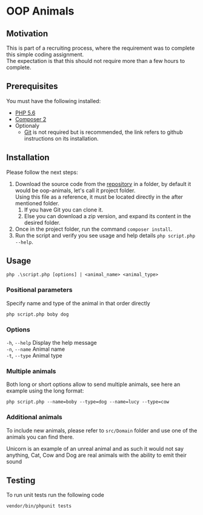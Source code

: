 # OOP Animals

## Motivation

This is part of a recruiting process, where the requirement was to complete this simple coding assignment.  
The expectation is that this should not require more than a few hours to complete.  

## Prerequisites
  
You must have the following installed:  
  
 - [PHP 5.6](https://prototype.php.net/versions/5.6/install/)  
 - [Composer 2](https://getcomposer.org/doc/00-intro.md)  
 - Optionaly  
    - [Git](https://github.com/git-guides/install-git) is not required but is recommended, the link refers to github instructions on its installation.  

## Installation

Please follow the next steps:  
  
1. Download the source code from the [repository](https://github.com/goliathuy/oop-animals) in a folder, by default it would be oop-animals, let's call it project folder.  
   Using this file as a reference, it must be located directly in the after mentioned folder.  
     1. If you have Git you can clone it.  
     1. Else you can download a zip version, and expand its content in the desired folder.  
1. Once in the project  folder, run the command `composer install`.  
1. Run the script and verify you see usage and help details `php script.php --help`.  
## Usage

    php .\script.php [options] | <animal_name> <animal_type>

### Positional parameters

Specify name and type of the animal in that order directly

    php script.php boby dog

### Options

  `-h`, `--help` Display the help message  
  `-n`, `--name` Animal name  
  `-t`, `--type` Animal type  

### Multiple animals    

Both long or short options allow to send multiple animals, see here an example using the long format:

    php script.php --name=boby --type=dog --name=lucy --type=cow

### Additional animals

To include new animals, please refer to `src/Domain` folder and use one of the animals you can find there.

Unicorn is an example of an unreal animal and as such it would not say anything, Cat, Cow and Dog are real animals with the ability to emit their sound

## Testing

To run unit tests run the following code

    vendor/bin/phpunit tests
